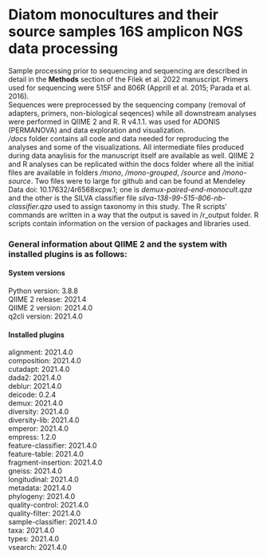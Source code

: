 # Diatom monocultures and their source samples 16S amplicon NGS data processing
Sample processing prior to sequencing and sequencing are described in detail in the **Methods** section of the Filek et al. 2022 manuscript. Primers used for sequencing were 515F and 806R (Apprill et al. 2015; Parada et al. 2016).  
Sequences were preprocessed by the sequencing company (removal of adapters, primers, non-biological seqences) while all downstream analyses were performed in QIIME 2 and R. R v4.1.1. was used for ADONIS (PERMANOVA) and data exploration and visualization.  
*/docs* folder contains all code and data needed for reproducing the analyses and some of the visualizations. All intermediate files produced during data anaylisis for the manuscript itself are available as well. QIIME 2 and R analyses can be replicated within the docs folder where all the initial files are available in folders */mono*, */mono-grouped*, */source* and */mono-source*. Two files were to large for github and can be found at Mendeley Data doi: 10.17632/4r6568xcpw.1; one is *demux-paired-end-monocult.qza* and the other is the SILVA classifier file *silva-138-99-515-806-nb-classifier.qza* used to assign taxonomy in this study.
The R scripts' commands are written in a way that the output is saved in /r_output folder. R scripts contain information on the version of packages and libraries used.

### General information about QIIME 2 and the system with installed plugins is as follows:
#### System versions
Python version: 3.8.8  
QIIME 2 release: 2021.4  
QIIME 2 version: 2021.4.0  
q2cli version: 2021.4.0  
#### Installed plugins
alignment: 2021.4.0  
composition: 2021.4.0  
cutadapt: 2021.4.0  
dada2: 2021.4.0  
deblur: 2021.4.0  
deicode: 0.2.4  
demux: 2021.4.0  
diversity: 2021.4.0  
diversity-lib: 2021.4.0  
emperor: 2021.4.0  
empress: 1.2.0  
feature-classifier: 2021.4.0  
feature-table: 2021.4.0  
fragment-insertion: 2021.4.0  
gneiss: 2021.4.0  
longitudinal: 2021.4.0  
metadata: 2021.4.0  
phylogeny: 2021.4.0  
quality-control: 2021.4.0  
quality-filter: 2021.4.0  
sample-classifier: 2021.4.0  
taxa: 2021.4.0  
types: 2021.4.0  
vsearch: 2021.4.0  
